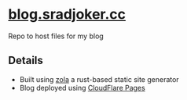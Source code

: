 # [blog.sradjoker.cc](https://blog.sradjoker.cc)

Repo to host files for my blog

## Details

- Built using [zola](https://getzola.org) a rust-based static site generator
- Blog deployed using [CloudFlare Pages](https://pages.cloudflare.com/) 
